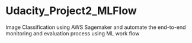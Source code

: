 # Udacity_Project2_MLFlow
Image Classification using AWS Sagemaker and automate the end-to-end monitoring and evaluation process using ML work flow
